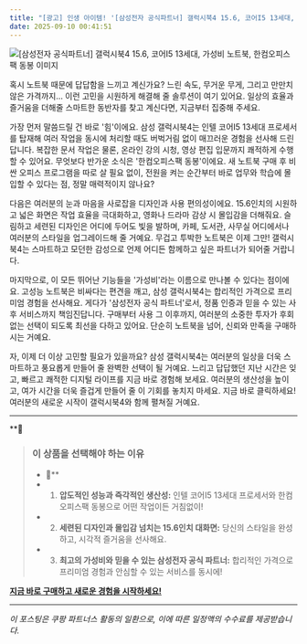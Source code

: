 ```yaml
---
title: "[광고] 인생 아이템! '[삼성전자 공식파트너] 갤럭시북4 15.6, 코어I5 13세대, 가성비 노트북, 한컴오피스팩 동봉'을(를) 만나보세요."
date: 2025-09-10 00:41:51
---
```

![[삼성전자 공식파트너] 갤럭시북4 15.6, 코어I5 13세대, 가성비 노트북, 한컴오피스팩 동봉 이미지](https://ads-partners.coupang.com/image1/qaNRc4bEFj5MrgmyqZkut65Th8Cqpjoa7voJJCysdqXtJcdGEwpv2T_Bv8TJrxxsRE5YtIT9ZlxQ1LPi-Sd8EFDkB6aLfQPrTa3S7NQo5_DXKbw7pgiHscA5soxjsPVQoU8zJzHyc9cSbMzLUjrHxgKtzxJqs5TxpLZZijlAq5OtOjN3U25g0dalsdE_MD2yN5t_ZCWGqd6Y5C4Q5oeFEMnI91viuGxNe_G6bplCW9TpBlTX00hNkslH8lmxPMbkOgRY9JXzqr_3b29Gfx08nf6IGLuwaIcoC2N--TKHiETb_NT8mwk=)

혹시 노트북 때문에 답답함을 느끼고 계신가요? 느린 속도, 무거운 무게, 그리고 만만치 않은 가격까지… 이런 고민을 시원하게 해결해 줄 솔루션이 여기 있어요. 일상의 효율과 즐거움을 더해줄 스마트한 동반자를 찾고 계신다면, 지금부터 집중해 주세요.

가장 먼저 말씀드릴 건 바로 '힘'이에요. 삼성 갤럭시북4는 인텔 코어I5 13세대 프로세서를 탑재해 여러 작업을 동시에 처리할 때도 버벅거림 없이 매끄러운 경험을 선사해 드린답니다. 복잡한 문서 작업은 물론, 온라인 강의 시청, 영상 편집 입문까지 쾌적하게 수행할 수 있어요. 무엇보다 반가운 소식은 '한컴오피스팩 동봉'이에요. 새 노트북 구매 후 비싼 오피스 프로그램을 따로 살 필요 없이, 전원을 켜는 순간부터 바로 업무와 학습에 몰입할 수 있다는 점, 정말 매력적이지 않나요?

다음은 여러분의 눈과 마음을 사로잡을 디자인과 사용 편의성이에요. 15.6인치의 시원하고 넓은 화면은 작업 효율을 극대화하고, 영화나 드라마 감상 시 몰입감을 더해줘요. 슬림하고 세련된 디자인은 어디에 두어도 빛을 발하며, 카페, 도서관, 사무실 어디에서나 여러분의 스타일을 업그레이드해 줄 거예요. 무겁고 투박한 노트북은 이제 그만! 갤럭시북4는 스마트하고 모던한 감성으로 언제 어디든 함께하고 싶은 파트너가 되어줄 거랍니다.

마지막으로, 이 모든 뛰어난 기능들을 '가성비'라는 이름으로 만나볼 수 있다는 점이에요. 고성능 노트북은 비싸다는 편견을 깨고, 삼성 갤럭시북4는 합리적인 가격으로 프리미엄 경험을 선사해요. 게다가 '삼성전자 공식 파트너'로서, 정품 인증과 믿을 수 있는 사후 서비스까지 책임진답니다. 구매부터 사용 그 이후까지, 여러분의 소중한 투자가 후회 없는 선택이 되도록 최선을 다하고 있어요. 단순히 노트북을 넘어, 신뢰와 만족을 구매하시는 거예요.

자, 이제 더 이상 고민할 필요가 있을까요? 삼성 갤럭시북4는 여러분의 일상을 더욱 스마트하고 풍요롭게 만들어 줄 완벽한 선택이 될 거예요. 느리고 답답했던 지난 시간은 잊고, 빠르고 쾌적한 디지털 라이프를 지금 바로 경험해 보세요. 여러분의 생산성을 높이고, 여가 시간을 더욱 즐겁게 만들어 줄 이 기회를 놓치지 마세요. 지금 바로 클릭하세요! 여러분의 새로운 시작이 갤럭시북4와 함께 펼쳐질 거예요.

---

**🚀


> ### 이 상품을 선택해야 하는 이유
> - 🚀**
> - 1.  **압도적인 성능과 즉각적인 생산성:** 인텔 코어I5 13세대 프로세서와 한컴오피스팩 동봉으로 어떤 작업이든 거침없이!
> - 2.  **세련된 디자인과 몰입감 넘치는 15.6인치 대화면:** 당신의 스타일을 완성하고, 시각적 즐거움을 선사해요.
> - 3.  **최고의 가성비와 믿을 수 있는 삼성전자 공식 파트너:** 합리적인 가격으로 프리미엄 경험과 안심할 수 있는 서비스를 동시에!


[**지금 바로 구매하고 새로운 경험을 시작하세요!**](https://link.coupang.com/re/AFFSDP?lptag=AF8916626&pageKey=7991194687&itemId=22212816611&vendorItemId=89258837393&traceid=V0-153-77b933ac65077d2a&requestid=20250910094123579085563881&token=31850C%7CGM)

---
_이 포스팅은 쿠팡 파트너스 활동의 일환으로, 이에 따른 일정액의 수수료를 제공받습니다._
